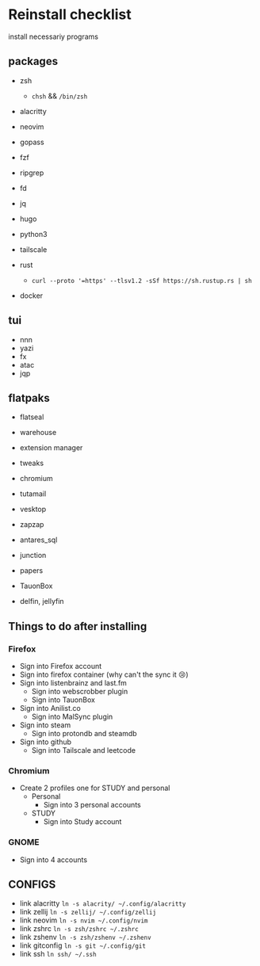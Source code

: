 # Reinstall checklist

install necessariy programs

## packages

- zsh
  - `chsh` && `/bin/zsh`
- alacritty
- neovim
- gopass

- fzf
- ripgrep
- fd
- jq
- hugo
- python3
- tailscale
- rust
    - `curl --proto '=https' --tlsv1.2 -sSf https://sh.rustup.rs | sh`
- docker

## tui

- nnn
- yazi
- fx
- atac
- jqp

## flatpaks

- flatseal
- warehouse
- extension manager
- tweaks
- chromium
- tutamail
- vesktop
- zapzap
- antares_sql

- junction
- papers
- TauonBox
- delfin, jellyfin

## Things to do after installing

### Firefox

- Sign into Firefox account
- Sign into firefox container (why can't the sync it :cry:)
- Sign into listenbrainz and last.fm
  - Sign into webscrobber plugin
  - Sign into TauonBox
- Sign into Anilist.co
  - Sign into MalSync plugin
- Sign into steam
  - Sign into protondb and steamdb
- Sign into github
  - Sign into Tailscale and leetcode

### Chromium

- Create 2 profiles one for STUDY and personal
  - Personal
    - Sign into 3 personal accounts
  - STUDY
    - Sign into Study account

### GNOME

- Sign into 4 accounts

## CONFIGS

- link alacritty `ln -s alacrity/ ~/.config/alacritty`
- link zellij `ln -s zellij/ ~/.config/zellij`
- link neovim `ln -s nvim ~/.config/nvim`
- link zshrc `ln -s zsh/zshrc ~/.zshrc`
- link zshenv `ln -s zsh/zshenv ~/.zshenv`
- link gitconfig `ln -s git ~/.config/git`
- link ssh `ln ssh/ ~/.ssh`
